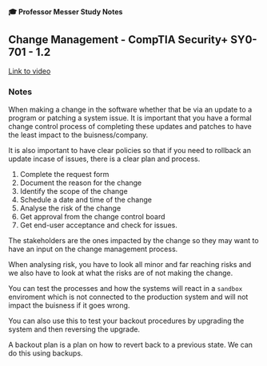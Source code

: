 #### 🎓 Professor Messer Study Notes

## Change Management - CompTIA Security+ SY0-701 - 1.2

[Link to video](https://youtu.be/48wRbMdHFVI?si=WoxnpZe08JFvZfrg)

### Notes

When making a change in the software whether that be via an update to a program or patching a system issue. It is important that you have a formal change control process of completing these updates and patches to have the least impact to the buisness/company.

It is also important to have clear policies so that if you need to rollback an update incase of issues, there is a clear plan and process.

1. Complete the request form
2. Document the reason for the change
3. Identify the scope of the change
4. Schedule a date and time of the change
5. Analyse the risk of the change
6. Get approval from the change control board
7. Get end-user acceptance and check for issues.

The stakeholders are the ones impacted by the change so they may want to have an input on the change management process.

When analysing risk, you have to look all minor and far reaching risks and we also have to look at what the risks are of not making the change.

You can test the processes and how the systems will react in a `sandbox` enviroment which is not connected to the production system and will not impact the buisness if it goes wrong.

You can also use this to test your backout procedures by upgrading the system and then reversing the upgrade.

A backout plan is a plan on how to revert back to a previous state. We can do this using backups.


